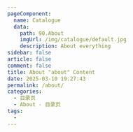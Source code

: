 ```yaml
---
pageComponent:
  name: Catalogue
  data:
    path: 90.About
    imgUrl: /img/catalogue/default.jpg
    description: About everything
sidebar: false
article: false
comment: false
title: About "about" Content
date: 2025-03-10 19:27:43
permalink: /about/
categories:
  - 目录页
  - About - 目录页
tags:
  - 
---
```

